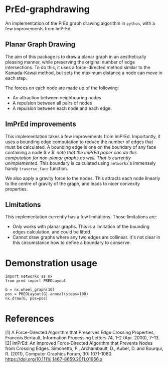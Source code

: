 # PrEd-graphdrawing
An implementation of the PrEd graph drawing algorithm in `python`, with a few improvements from ImPrEd.

## Planar Graph Drawing

The aim of this package is to draw a planar graph in an aesthetically pleasing manner, while preserving the original number of edge intersections. To do this, it uses a force-directed method similar to the Kamada-Kawai method, but sets the maximum distance a node can move in each step.

The forces on each node are made up of the following:
* An attraction between neighbouring nodes
* A repulsion between all pairs of nodes
* A repulsion between each node and each edge.

## ImPrEd improvements

This implementation takes a few improvements from ImPrEd. Importantly, it uses a bounding edge computation to reduce the number of edges that must be calculated. A bounding edge is one on the boundary of any face containing a node $ v $. 
_note that the ImPrEd paper can do this computation for non-planar graphs as well. That is currently unimplemented._
This boundary is calculated using `networkx`'s immensely handy `traverse_face` function.

We also apply a gravity force to the nodes. This attracts each node linearly to the centre of gravity of the graph, and leads to nicer convexity properties.

## Limitations
This implementation currently has a few limitations.
Those limitations are:
* Only works with planar graphs. This is a limitation of the bounding edges calculation, and could be lifted.
* Cannot draw graphs where any two edges are collinear. It's not clear in this circumstance how to define a boundary to conserve.

# Demonstration usage
```
import networkx as nx
from pred import PREDLayout

G = nx.wheel_graph(10)
pos = PREDLayout(G).anneal(steps=100)
nx.draw(G, pos=pos)
```

# References

[1] A Force-Directed Algorithm that Preserves Edge Crossing Properties, Francois Bertault, Information Processing Letters 74, 1–2 (Apr. 2000), 7–13.
[2] ImPrEd: An Improved Force‐Directed Algorithm that Prevents Nodes from Crossing Edges.  Simonetto, P., Archambault, D., Auber, D. and Bourqui, R. (2011), Computer Graphics Forum, 30: 1071-1080. https://doi.org/10.1111/j.1467-8659.2011.01956.x
